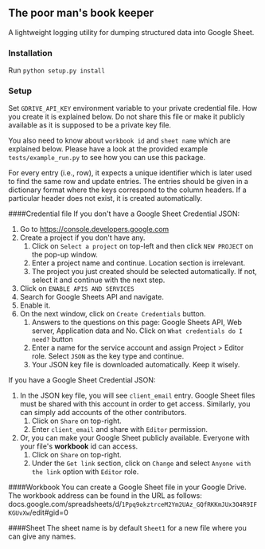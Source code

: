 ## The poor man's book keeper
A lightweight logging utility for dumping structured data into Google Sheet.


### Installation
Run `python setup.py install`

### Setup
Set `GDRIVE_API_KEY` environment variable to your private credential file. How you create it is explained below. 
Do not share this file or make it publicly available as it is supposed to be a private key file.

You also need to know about `workbook id` and `sheet name` which are explained below. 
Please have a look at the provided example `tests/example_run.py` to see how you can 
use this package.

For every entry (i.e., row), it expects a unique identifier which is later used to find the same row and update entries.
The entries should be given in a dictionary format where the keys correspond to the column headers. If a particular
header does not exist, it is created automatically.  
 

####Credential file
If you don't have a Google Sheet Credential JSON:
1. Go to https://console.developers.google.com
2. Create a project if you don't have any. 
   1. Click on `Select a project` on top-left and then click `NEW PROJECT` on the pop-up window.
   2. Enter a project name and continue. Location section is irrelevant.  
   3. The project you just created should be selected automatically. If not, select it and continue with the next step.
3. Click on `ENABLE APIS AND SERVICES`
4. Search for Google Sheets API and navigate.
5. Enable it.
6. On the next window, click on `Create Credentials` button.
   1. Answers to the questions on this page: Google Sheets API, Web server, Application data and No. Click on `What credentials do I need?` button
   2. Enter a name for the service account and assign Project > Editor role. Select `JSON` as the key type and continue.
   3. Your JSON key file is downloaded automatically. Keep it wisely.


If you have a Google Sheet Credential JSON:
1. In the JSON key file, you will see `client_email` entry. Google Sheet files must be shared with this account in order to get access. Similarly, you can simply add accounts of the other contributors.
   1. Click on `Share` on top-right.
   2. Enter `client_email` and share with `Editor` permission.
2. Or, you can make your Google Sheet publicly available. Everyone with your file's **workbook** id can access.
   1. Click on `Share` on top-right.
   2. Under the `Get link` section, click on `Change` and select `Anyone with the link` option with `Editor` role.

####Workbook 
You can create a Google Sheet file in your Google Drive. The workbook address can be found in the URL as follows: 
docs.google.com/spreadsheets/d/`1Ppq9okztrceM2Ym2UAz_GQfRKKmJUx3O4R9IFKGUvXw`/edit#gid=0 

####Sheet 
The sheet name is by default `Sheet1` for a new file where you can give any names. 